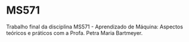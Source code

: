 # MS571
Trabalho final da disciplina MS571 - Aprendizado de Máquina: Aspectos teóricos e práticos com a Profa. Petra Maria Bartmeyer.
